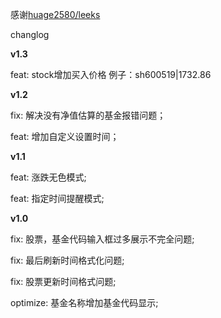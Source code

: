 感谢[huage2580/leeks](https://github.com/huage2580/leeks)

changlog

**v1.3**

feat: stock增加买入价格 例子：sh600519|1732.86

**v1.2**

fix: 解决没有净值估算的基金报错问题；

feat: 增加自定义设置时间；

**v1.1**

feat: 涨跌无色模式;

feat: 指定时间提醒模式;

**v1.0**

fix: 股票，基金代码输入框过多展示不完全问题;

fix: 最后刷新时间格式化问题;

fix: 股票更新时间格式问题;

optimize: 基金名称增加基金代码显示;


